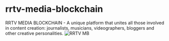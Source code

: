 # rrtv-media-blockchain
RRTV MEDIA BLOCKCHAIN - 
A unique platform that unites all those involved in content creation: journalists, musicians, videographers, bloggers and other creative personalities.
![RRTV MB](https://github.com/user-attachments/assets/fcc4e030-c765-4e19-83fe-0616739f51d3)
